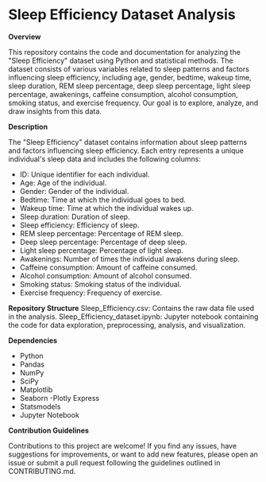 # Sleep Efficiency Dataset Analysis

**Overview**

This repository contains the code and documentation for analyzing the "Sleep Efficiency" dataset using Python and statistical methods. The dataset consists of various variables related to sleep patterns and factors influencing sleep efficiency, including age, gender, bedtime, wakeup time, sleep duration, REM sleep percentage, deep sleep percentage, light sleep percentage, awakenings, caffeine consumption, alcohol consumption, smoking status, and exercise frequency. Our goal is to explore, analyze, and draw insights from this data.

**Description** 

The "Sleep Efficiency" dataset contains information about sleep patterns and factors influencing sleep efficiency. Each entry represents a unique individual's sleep data and includes the following columns:

- ID: Unique identifier for each individual.
- Age: Age of the individual.
- Gender: Gender of the individual.
- Bedtime: Time at which the individual goes to bed.
- Wakeup time: Time at which the individual wakes up.
- Sleep duration: Duration of sleep.
- Sleep efficiency: Efficiency of sleep.
- REM sleep percentage: Percentage of REM sleep.
- Deep sleep percentage: Percentage of deep sleep.
- Light sleep percentage: Percentage of light sleep.
- Awakenings: Number of times the individual awakens during sleep.
- Caffeine consumption: Amount of caffeine consumed.
- Alcohol consumption: Amount of alcohol consumed.
- Smoking status: Smoking status of the individual.
- Exercise frequency: Frequency of exercise.
  
**Repository Structure**
Sleep_Efficiency.csv: Contains the raw data file used in the analysis.
Sleep_Efficiency_dataset.ipynb: Jupyter notebook containing the code for data exploration, preprocessing, analysis, and visualization.

**Dependencies**
- Python
- Pandas
- NumPy
- SciPy
- Matplotlib
- Seaborn
-Plotly Express
- Statsmodels
- Jupyter Notebook

**Contribution Guidelines**

Contributions to this project are welcome! If you find any issues, have suggestions for improvements, or want to add new features, please open an issue or submit a pull request following the guidelines outlined in CONTRIBUTING.md.
